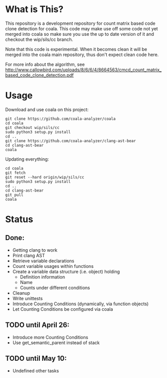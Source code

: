 # What is This?

This repository is a development repository for count matrix based code clone
detection for coala. This code may make use off some code not yet merged into
coala so make sure you use the up to date version of it and checkout the
wip/sils/cc branch.

Note that this code is experimental. When it becomes clean it will be merged
into the coala main repository, thus don't expect clean code here.

For more info about the algorithm, see
http://www.callowbird.com/uploads/8/6/6/4/8664563/cmcd_count_matrix_based_code_clone_detection.pdf

# Usage

Download and use coala on this project:

```
git clone https://github.com/coala-analyzer/coala
cd coala
git checkout wip/sils/cc
sudo python3 setup.py install
cd ..
git clone https://github.com/coala-analyzer/clang-ast-bear
cd clang-ast-bear
coala
```

Updating everything:

```
cd coala
git fetch
git reset --hard origin/wip/sils/cc
sudo python3 setup.py install
cd ..
cd clang-ast-bear
git pull
coala
```

# Status

## Done:

 * Getting clang to work
 * Print clang AST
 * Retrieve variable declarations
 * Count variable usages within functions
 * Create a variable data structure (i.e. object) holding
   * Definition information
   * Name
   * Counts under different conditions
 * Cleanup
 * Write unittests
 * Introduce Counting Conditions (dynamically, via function objects)
 * Let Counting Conditions be configured via coala

## TODO until April 26:

 * Introduce more Counting Conditions
 * Use get_semantic_parent instead of stack

## TODO until May 10:

 * Undefined other tasks
